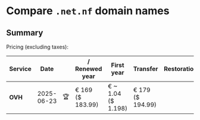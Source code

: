# Compare `.net.nf` domain names

## Summary

Pricing (excluding taxes):

| Service | Date |  | / Renewed year | First year | Transfer | Restoration |
|--|--|--|--|--|--|--|
| **OVH** | 2025-06-23 | 🏆 | € 169<br>($ 183.99) | € ~ 1.04<br>($ 1.198) | € 179<br>($ 194.99) |  |
